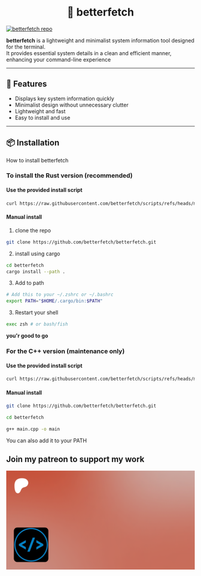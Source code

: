 # <center>🚀 betterfetch</center>
<!-- <center><img src="./betterfetch_logo.png" alt="Betterfetch logo" width="100" height="100"></center> -->
<a href="https://github.com/betterfetch/betterfetch"><img src="https://github-readme-stats.vercel.app/api/pin/?username=betterfetch&repo=betterfetch" alt="betterfetch repo"/></a>
</br>

<strong>betterfetch</strong> is a lightweight and minimalist system information tool designed for the terminal.  
It provides essential system details in a clean and efficient manner, enhancing your command-line experience

---

## 🧩 Features

- Displays key system information quickly
- Minimalist design without unnecessary clutter
- Lightweight and fast
- Easy to install and use

---

## 📦 Installation

How to install betterfetch

### To install the Rust version (recommended)

#### Use the provided install script

```bash
curl https://raw.githubusercontent.com/betterfetch/scripts/refs/heads/main/rs/install.sh | bash
```

#### Manual install

1. clone the repo

```bash
git clone https://github.com/betterfetch/betterfetch.git
```

2. install using cargo

```bash
cd betterfetch
cargo install --path .
```

3. Add to path

```bash
# Add this to your ~/.zshrc or ~/.bashrc
export PATH="$HOME/.cargo/bin:$PATH"
```

3. Restart your shell

```bash
exec zsh # or bash/fish
```

**you'r good to go**

### For the C++ version (maintenance only)

#### Use the provided install script

```bash
curl https://raw.githubusercontent.com/betterfetch/scripts/refs/heads/main/cpp/install.sh | bash
```

#### Manual install

```bash
git clone https://github.com/betterfetch/betterfetch.git
```

```bash
cd betterfetch
```

```bash
g++ main.cpp -o main
```

You can also add it to your PATH

## Join my patreon to support my work

<a href="https://www.patreon.com/c/DavidBalishyan"><img src="./asset-preview.png"/></a>

